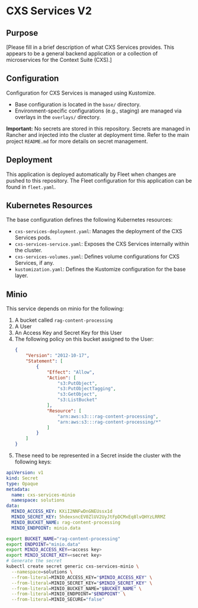 # CXS Services V2

## Purpose
[Please fill in a brief description of what CXS Services provides. This appears to be a general backend application or a collection of microservices for the Context Suite (CXS).]

## Configuration
Configuration for CXS Services is managed using Kustomize.
- Base configuration is located in the `base/` directory.
- Environment-specific configurations (e.g., staging) are managed via overlays in the `overlays/` directory.

**Important:** No secrets are stored in this repository. Secrets are managed in Rancher and injected into the cluster at deployment time. Refer to the main project `README.md` for more details on secret management.

## Deployment
This application is deployed automatically by Fleet when changes are pushed to this repository. The Fleet configuration for this application can be found in `fleet.yaml`.

## Kubernetes Resources
The base configuration defines the following Kubernetes resources:
- `cxs-services-deployment.yaml`: Manages the deployment of the CXS Services pods.
- `cxs-services-service.yaml`: Exposes the CXS Services internally within the cluster.
- `cxs-services-volumes.yaml`: Defines volume configurations for CXS Services, if any.
- `kustomization.yaml`: Defines the Kustomize configuration for the base layer.

## Minio 
This service depends on minio for the following:

1. A bucket called `rag-content-processing`
2. A User 
3. An Access Key and Secret Key for this User
2. The following policy on this bucket assigned to the User:
    ```.json
    {
        "Version": "2012-10-17",
        "Statement": [
            {
                "Effect": "Allow",
                "Action": [
                    "s3:PutObject",
                    "s3:PutObjectTagging",
                    "s3:GetObject",
                    "s3:ListBucket"
                ],
                "Resource": [
                    "arn:aws:s3:::rag-content-processing",
                    "arn:aws:s3:::rag-content-processing/*"
                ]
            }
        ]
    }
    ```
3. These need to be represented in a Secret inside the cluster with the following keys:

```.yaml
apiVersion: v1
kind: Secret
type: Opaque
metadata:
  name: cxs-services-minio
  namespace: solutions
data:
  MINIO_ACCESS_KEY: KXiI2NNFwDnGNEUssx1d
  MINIO_SECRET_KEY: 5hdexsncEV0ZlUV2UyJtFpDCMxEq8lvQHYzLRRMZ
  MINIO_BUCKET_NAME: rag-content-processing
  MINIO_ENDPOINT: minio.data
```

```bash
export BUCKET_NAME="rag-content-processing"
export ENDPOINT="minio.data"
export MINIO_ACCESS_KEY=<access key>
export MINIO_SECRET_KEY=<secret key>
# Generate the secret
kubectl create secret generic cxs-services-minio \
  --namespace=solutions \
  --from-literal=MINIO_ACCESS_KEY="$MINIO_ACCESS_KEY" \
  --from-literal=MINIO_SECRET_KEY="$MINIO_SECRET_KEY" \
  --from-literal=MINIO_BUCKET_NAME="$BUCKET_NAME" \
  --from-literal=MINIO_ENDPOINT="$ENDPOINT" \
  --from-literal=MINIO_SECURE="false"
```

